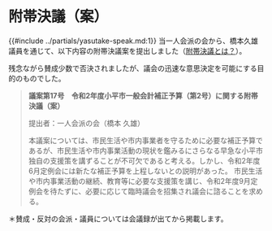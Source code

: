 # 附帯決議（案）

 {{#include ../partials/yasutake-speak.md:1}} 当一人会派の会から、橋本久雄議員を通じて、以下内容の附帯決議案を提出しました（[附帯決議とは？](https://ja.wikipedia.org/wiki/%E9%99%84%E5%B8%AF%E6%B1%BA%E8%AD%B0)）。

残念ながら賛成少数で否決されましたが、議会の迅速な意思決定を可能にする目的のものでした。

> **議案第17号　令和2年度小平市一般会計補正予算（第2号）に関する附帯決議（案）**
> 
> 提出者：一人会派の会（橋本 久雄）
>
> 本議案については、市民生活や市内事業者を守るために必要な補正予算であるが、市民生活や市内事業活動の現状を鑑みるにさらなる早急な小平市独自の支援策を講ずることが不可欠であると考える。しかし、令和2年度6月定例会には新たな補正予算を上程しないとの説明があった。
市民生活や市内事業活動の継続、教育等に必要な支援策を講じ、令和2年度9月定例会を待たずに、必要に応じて臨時議会を招集され議会に諮ることを求める。

＊賛成・反対の会派・議員については会議録が出てから掲載します。